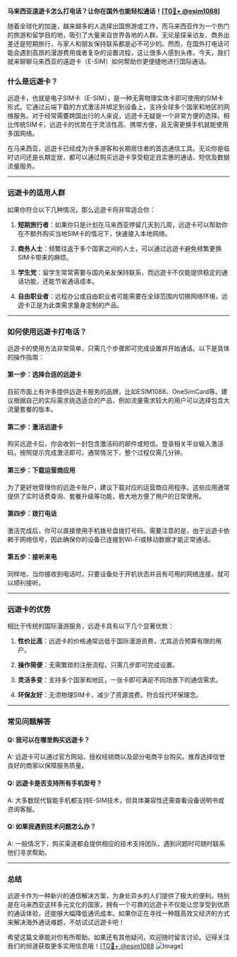 **马来西亚遠遊卡怎么打电话？让你在国外也能轻松通话！[[TG💪+ @esim1088](https://t.me/s/esim1088)]**

随着全球化的加速，越来越多的人选择出国旅游或工作，而马来西亚作为一个热门的旅游和留学目的地，吸引了大量来自世界各地的人群。无论是探亲访友、商务出差还是短期旅行，与家人和朋友保持联系都是必不可少的。然而，在国外打电话可能会遇到高昂的漫游费用或者复杂的设置流程，这让很多人感到头疼。今天，我们就来聊聊马来西亚的遠遊卡（E-SIM）如何帮助你更便捷地进行国际通话。

### **什么是远遊卡？**

远遊卡，也就是电子SIM卡（E-SIM），是一种无需物理实体卡即可使用的SIM卡形式。它通过云端下载的方式激活并绑定到设备上，支持全球多个国家和地区的网络服务。对于经常需要跨国出行的人来说，远遊卡无疑是一个非常方便的选择。相比传统SIM卡，远遊卡的优势在于灵活性高、携带方便，且无需更换手机就能使用多国网络。

在马来西亚，远遊卡已经成为许多游客和长期居住者的首选通信工具。无论你是临时访问还是长期定居，都可以通过购买远遊卡享受稳定且实惠的通话、短信及数据流量服务。

---

### **远遊卡的适用人群**

如果你符合以下几种情况，那么远遊卡将非常适合你：

1. **短期旅行者**：如果你只是计划在马来西亚停留几天到几周，远遊卡可以帮助你在不额外购买当地SIM卡的情况下，快速接入本地网络。
   
2. **商务人士**：频繁往返于多个国家之间的人士，可以通过远遊卡避免频繁更换SIM卡带来的麻烦。

3. **学生党**：留学生常常需要与国内亲友保持联系，而远遊卡不仅能提供稳定的通话功能，还能节省通话成本。

4. **自由职业者**：远程办公或自由职业者可能需要在全球范围内切换网络环境，远遊卡正是为此类需求量身定制的产品。

---

### **如何使用远遊卡打电话？**

远遊卡的使用方法非常简单，只需几个步骤即可完成设置并开始通话。以下是具体的操作指南：

#### **第一步：选择合适的远遊卡**
目前市面上有许多提供远遊卡服务的品牌，比如ESIM1088、OneSimCard等。建议根据自己的实际需求挑选适合的产品，例如流量需求较大的用户可以选择包含大流量套餐的版本。

#### **第二步：激活远遊卡**
购买远遊卡后，你会收到一封包含激活码的邮件或短信。登录相关平台输入激活码，按照提示完成激活即可。通常情况下，整个过程仅需几分钟。

#### **第三步：下载运营商应用**
为了更好地管理你的远遊卡账户，建议下载对应的运营商应用程序。这些应用通常提供了实时话费查询、套餐升级等功能，极大地方便了用户的日常使用。

#### **第四步：拨打电话**
激活完成后，你可以直接使用手机拨号盘拨打号码。需要注意的是，由于远遊卡依赖于网络信号，因此确保你的设备已连接到Wi-Fi或移动数据才能正常通话。

#### **第五步：接听来电**
同样地，当你接收到电话时，只要设备处于开机状态并且有可用的网络连接，就可以顺利接听。

---

### **远遊卡的优势**

相比于传统的国际漫游服务，远遊卡具有以下几个显著优势：

1. **性价比高**：远遊卡的价格通常远低于国际漫游资费，尤其适合预算有限的用户。

2. **操作简便**：无需繁琐的注册流程，只需几步即可完成设置。

3. **灵活多变**：支持多个国家和地区，一张卡即可满足不同场景下的通信需求。

4. **环保友好**：无须物理SIM卡，减少了资源浪费，符合现代环保理念。

---

### **常见问题解答**

#### **Q: 我可以在哪里购买远遊卡？**
A: 远遊卡可以通过官方网站、授权经销商以及部分电商平台购买。推荐选择信誉良好的商家以保障服务质量。

#### **Q: 远遊卡是否支持所有手机型号？**
A: 大多数现代智能手机都支持E-SIM技术，但具体兼容性还需查看设备说明书或咨询客服。

#### **Q: 如果我遇到技术问题怎么办？**
A: 一般情况下，购买渠道都会提供相应的技术支持团队，遇到问题时可随时联系他们寻求帮助。

---

### **总结**

远遊卡作为一种新兴的通信解决方案，为身处异乡的人们提供了极大的便利。特别是在马来西亚这样多元文化的国家，拥有一个可靠的远遊卡不仅能让您享受到优质的通话体验，还能够大幅降低通讯成本。如果你正在寻找一种既高效又经济的方式来解决海外通话难题，不妨试试远遊卡吧！

希望这篇文章能对你有所帮助。如果还有其他疑问，欢迎随时留言讨论。记得关注我们的频道获取更多实用信息哦！[[TG💪+ @esim1088](https://t.me/s/esim1088) ![Image](https://i.postimg.cc/4NQfJmqS/Snipaste-2025-05-13-00-14-12.png)]